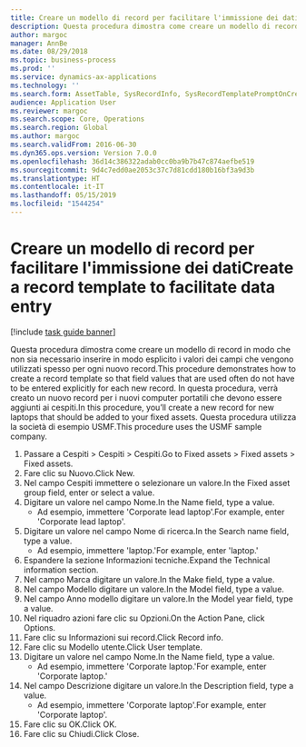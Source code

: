 ```yaml
---
title: Creare un modello di record per facilitare l'immissione dei dati
description: Questa procedura dimostra come creare un modello di record in modo che non sia necessario inserire in modo esplicito i valori dei campi che vengono utilizzati spesso per ogni nuovo record.
author: margoc
manager: AnnBe
ms.date: 08/29/2018
ms.topic: business-process
ms.prod: ''
ms.service: dynamics-ax-applications
ms.technology: ''
ms.search.form: AssetTable, SysRecordInfo, SysRecordTemplatePromptOnCreate
audience: Application User
ms.reviewer: margoc
ms.search.scope: Core, Operations
ms.search.region: Global
ms.author: margoc
ms.search.validFrom: 2016-06-30
ms.dyn365.ops.version: Version 7.0.0
ms.openlocfilehash: 36d14c386322adab0cc0ba9b7b47c874aefbe519
ms.sourcegitcommit: 9d4c7edd0ae2053c37c7d81cdd180b16bf3a9d3b
ms.translationtype: HT
ms.contentlocale: it-IT
ms.lasthandoff: 05/15/2019
ms.locfileid: "1544254"
---
```

# <a name="create-a-record-template-to-facilitate-data-entry"></a><span data-ttu-id="9bd1f-103">Creare un modello di record per facilitare l'immissione dei dati</span><span class="sxs-lookup"><span data-stu-id="9bd1f-103">Create a record template to facilitate data entry</span></span>

[!include [task guide banner](../../includes/task-guide-banner.md)]

<span data-ttu-id="9bd1f-104">Questa procedura dimostra come creare un modello di record in modo che non sia necessario inserire in modo esplicito i valori dei campi che vengono utilizzati spesso per ogni nuovo record.</span><span class="sxs-lookup"><span data-stu-id="9bd1f-104">This procedure demonstrates how to create a record template so that field values that are used often do not have to be entered explicitly for each new record.</span></span> <span data-ttu-id="9bd1f-105">In questa procedura, verrà creato un nuovo record per i nuovi computer portatili che devono essere aggiunti ai cespiti.</span><span class="sxs-lookup"><span data-stu-id="9bd1f-105">In this procedure, you’ll create a new record for new laptops that should be added to your fixed assets.</span></span> <span data-ttu-id="9bd1f-106">Questa procedura utilizza la società di esempio USMF.</span><span class="sxs-lookup"><span data-stu-id="9bd1f-106">This procedure uses the USMF sample company.</span></span>

1. <span data-ttu-id="9bd1f-107">Passare a Cespiti > Cespiti > Cespiti.</span><span class="sxs-lookup"><span data-stu-id="9bd1f-107">Go to Fixed assets > Fixed assets > Fixed assets.</span></span>
2. <span data-ttu-id="9bd1f-108">Fare clic su Nuovo.</span><span class="sxs-lookup"><span data-stu-id="9bd1f-108">Click New.</span></span>
3. <span data-ttu-id="9bd1f-109">Nel campo Cespiti immettere o selezionare un valore.</span><span class="sxs-lookup"><span data-stu-id="9bd1f-109">In the Fixed asset group field, enter or select a value.</span></span>
4. <span data-ttu-id="9bd1f-110">Digitare un valore nel campo Nome.</span><span class="sxs-lookup"><span data-stu-id="9bd1f-110">In the Name field, type a value.</span></span>
    * <span data-ttu-id="9bd1f-111">Ad esempio, immettere 'Corporate lead laptop'.</span><span class="sxs-lookup"><span data-stu-id="9bd1f-111">For example, enter 'Corporate lead laptop'.</span></span>  
5. <span data-ttu-id="9bd1f-112">Digitare un valore nel campo Nome di ricerca.</span><span class="sxs-lookup"><span data-stu-id="9bd1f-112">In the Search name field, type a value.</span></span>
    * <span data-ttu-id="9bd1f-113">Ad esempio, immettere 'laptop.'</span><span class="sxs-lookup"><span data-stu-id="9bd1f-113">For example, enter 'laptop.'</span></span>  
6. <span data-ttu-id="9bd1f-114">Espandere la sezione Informazioni tecniche.</span><span class="sxs-lookup"><span data-stu-id="9bd1f-114">Expand the Technical information section.</span></span>
7. <span data-ttu-id="9bd1f-115">Nel campo Marca digitare un valore.</span><span class="sxs-lookup"><span data-stu-id="9bd1f-115">In the Make field, type a value.</span></span>
8. <span data-ttu-id="9bd1f-116">Nel campo Modello digitare un valore.</span><span class="sxs-lookup"><span data-stu-id="9bd1f-116">In the Model field, type a value.</span></span>
9. <span data-ttu-id="9bd1f-117">Nel campo Anno modello digitare un valore.</span><span class="sxs-lookup"><span data-stu-id="9bd1f-117">In the Model year field, type a value.</span></span>
10. <span data-ttu-id="9bd1f-118">Nel riquadro azioni fare clic su Opzioni.</span><span class="sxs-lookup"><span data-stu-id="9bd1f-118">On the Action Pane, click Options.</span></span>
11. <span data-ttu-id="9bd1f-119">Fare clic su Informazioni sui record.</span><span class="sxs-lookup"><span data-stu-id="9bd1f-119">Click Record info.</span></span>
12. <span data-ttu-id="9bd1f-120">Fare clic su Modello utente.</span><span class="sxs-lookup"><span data-stu-id="9bd1f-120">Click User template.</span></span>
13. <span data-ttu-id="9bd1f-121">Digitare un valore nel campo Nome.</span><span class="sxs-lookup"><span data-stu-id="9bd1f-121">In the Name field, type a value.</span></span>
    * <span data-ttu-id="9bd1f-122">Ad esempio, immettere 'Corporate laptop.'</span><span class="sxs-lookup"><span data-stu-id="9bd1f-122">For example, enter 'Corporate laptop.'</span></span>  
14. <span data-ttu-id="9bd1f-123">Nel campo Descrizione digitare un valore.</span><span class="sxs-lookup"><span data-stu-id="9bd1f-123">In the Description field, type a value.</span></span>
    * <span data-ttu-id="9bd1f-124">Ad esempio, immettere 'Corporate laptop'.</span><span class="sxs-lookup"><span data-stu-id="9bd1f-124">For example, enter 'Corporate laptop'.</span></span>  
15. <span data-ttu-id="9bd1f-125">Fare clic su OK.</span><span class="sxs-lookup"><span data-stu-id="9bd1f-125">Click OK.</span></span>
16. <span data-ttu-id="9bd1f-126">Fare clic su Chiudi.</span><span class="sxs-lookup"><span data-stu-id="9bd1f-126">Click Close.</span></span>

